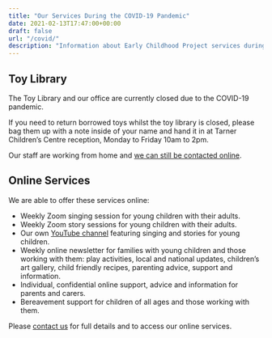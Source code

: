 ```yaml
---
title: "Our Services During the COVID-19 Pandemic"
date: 2021-02-13T17:47:00+00:00
draft: false
url: "/covid/"
description: "Information about Early Childhood Project services during the COVID-19 pandemic."
---
```

## Toy Library

The Toy Library and our office are currently closed due to the COVID-19 pandemic.

If you need to return borrowed toys whilst the toy library is closed, please bag them up with a note inside of your name and hand it in at Tarner Children’s Centre reception, Monday to Friday 10am to 2pm.

Our staff are working from home and [we can still be contacted online](/contact/).

## Online Services

We are able to offer these services online:

* Weekly Zoom singing session for young children with their adults.
* Weekly Zoom story sessions for young children with their adults.
* Our own [YouTube channel](https://www.youtube.com/channel/UC_vc39YCrfqvr03XbLaRFJw/) featuring singing and stories for young children.
* Weekly online newsletter for families with young children and those working with them: play activities, local and national updates, children’s art gallery, child friendly recipes, parenting advice, support and information.
* Individual, confidential online support, advice and information for parents and carers.
* Bereavement support for children of all ages and those working with them.

Please [contact us](/contact/) for full details and to access our online services.

 

